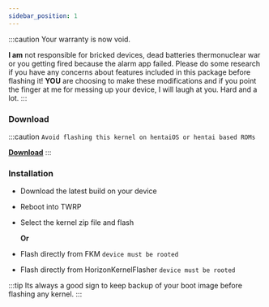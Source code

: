 ```yaml
---
sidebar_position: 1
---
```


:::caution
Your warranty is now void.

**I am** not responsible for bricked devices, dead batteries
thermonuclear war or you getting fired because the alarm app failed. Please
do some research if you have any concerns about features included in this package
before flashing it! **YOU** are choosing to make these modifications and if
you point the finger at me for messing up your device, I will laugh at you. Hard and a lot.
:::

### Download

:::caution
`Avoid flashing this kernel on hentaiOS or hentai based ROMs`

[**Download**](https://github.com/UtsavBalar1231/kernel_xiaomi_sm8250/releases/tag/5.0.0)
:::

### Installation

- Download the latest build on your device
- Reboot into TWRP
- Select the kernel zip file and flash

    **Or**

- Flash directly from FKM `device must be rooted`
- Flash directly from HorizonKernelFlasher `device must be rooted`

:::tip
Its always a good sign to keep backup of your boot image before flashing any kernel.
:::
